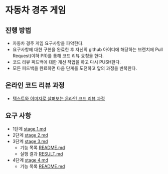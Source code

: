 # 자동차 경주 게임

## 진행 방법

* 자동차 경주 게임 요구사항을 파악한다.
* 요구사항에 대한 구현을 완료한 후 자신의 github 아이디에 해당하는 브랜치에 Pull Request(이하 PR)를 통해 코드 리뷰 요청을 한다.
* 코드 리뷰 피드백에 대한 개선 작업을 하고 다시 PUSH한다.
* 모든 피드백을 완료하면 다음 단계를 도전하고 앞의 과정을 반복한다.

## 온라인 코드 리뷰 과정

* [텍스트와 이미지로 살펴보는 온라인 코드 리뷰 과정](https://github.com/next-step/nextstep-docs/tree/master/codereview)

## 요구 사항

- 1단계 [stage 1.md](docs/stage_1.md)
- 2단계 [stage 2.md](docs/stage_2.md)
- 3단계 [stage 3.md](docs/stage_3.md)
    - 기능 목록 [README.md](src/main/java/stage3/README.md)
    - 실행 결과 [RESULT.md](src/main/java/stage3/result.md)
- 4단계 [stage 4.md](docs/stage_4.md)
    - 기능 목록 [README.md](src/main/java/stage4/README.md)
